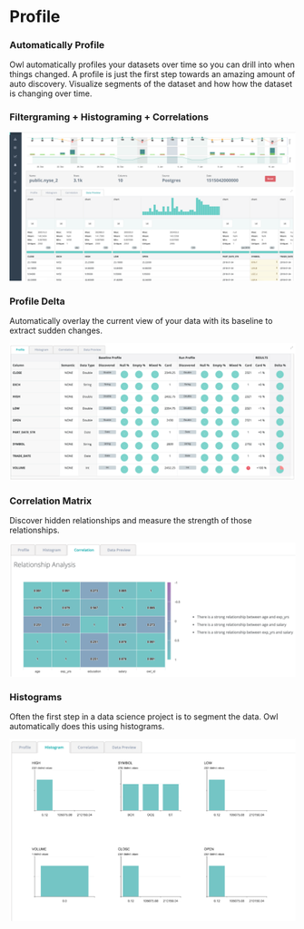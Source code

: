 # Profile

### Automatically Profile

Owl automatically profiles your datasets over time so you can drill into when things changed.  A profile is just the first step towards an amazing amount of auto discovery.  Visualize segments of the dataset and how how the dataset is changing over time.

### Filtergraming + Histograming + Correlations

![](../.gitbook/assets/owl-profile%20%281%29.png)

### Profile Delta

Automatically overlay the current view of your data with its baseline to extract sudden changes.

![](../.gitbook/assets/owl-profile-delta.png)

### Correlation Matrix

Discover hidden relationships and measure the strength of those relationships.

![](../.gitbook/assets/owl-relationships.png)

### Histograms

Often the first step in a data science project is to segment the data.  Owl automatically does this using histograms.

![](../.gitbook/assets/owl-histogram.png)

